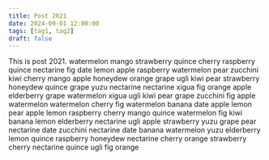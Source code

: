 ```yaml
---
title: Post 2021
date: 2024-09-01 12:00:00
tags: [tag1, tag2]
draft: false
---
```

This is post 2021.
watermelon
mango
strawberry
quince
cherry
raspberry
quince
nectarine
fig
date
lemon
apple
raspberry
watermelon
pear
zucchini
kiwi
cherry
mango
apple
honeydew
orange
grape
ugli
kiwi
pear
strawberry
honeydew
quince
grape
yuzu
nectarine
nectarine
xigua
fig
orange
apple
elderberry
grape
watermelon
xigua
ugli
kiwi
pear
grape
zucchini
fig
apple
watermelon
watermelon
cherry
fig
watermelon
banana
date
apple
lemon
pear
apple
lemon
raspberry
cherry
mango
quince
watermelon
fig
kiwi
banana
lemon
elderberry
nectarine
ugli
apple
strawberry
yuzu
grape
pear
nectarine
date
zucchini
nectarine
date
banana
watermelon
yuzu
elderberry
lemon
quince
raspberry
honeydew
nectarine
cherry
orange
strawberry
cherry
nectarine
quince
ugli
fig
orange
